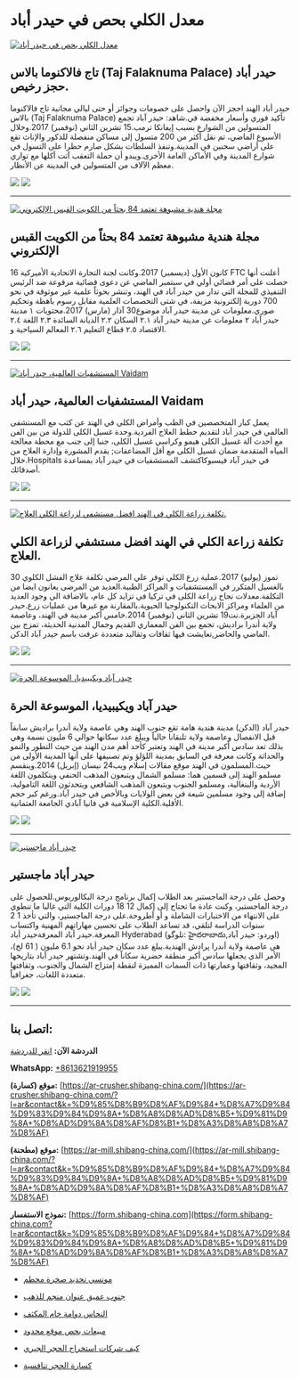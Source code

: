 # معدل الكلي بحص في حيدر أباد

<a href="https://swt.shibang-china.com/?l=ar&img&k=%D9%85%D8%B9%D8%AF%D9%84+%D8%A7%D9%84%D9%83%D9%84%D9%8A+%D8%A8%D8%AD%D8%B5+%D9%81%D9%8A+%D8%AD%D9%8A%D8%AF%D8%B1+%D8%A3%D8%A8%D8%A7%D8%AF" target="_blank">![معدل الكلي بحص في حيدر أباد](http://static.shibang-china.com/all-800x300/1045.jpg)</a>

## تاج فالاكنوما بالاس (Taj Falaknuma Palace) حيدر أباد حجز رخيص.
حيدر أباد الهند احجز الآن واحصل على خصومات وجوائز أو حتى ليالي مجانية تاج فالاكنوما بالاس (Taj Falaknuma Palace) تأكيد فوري وأسعار مخفضة في.شاهد: حيدر آباد تجمع المتسولين من الشوارع بسبب إيفانكا ترمب.15 تشرين الثاني (نوفمبر) 2017.وخلال الأسبوع الماضي، تم نقل أكثر من 200 متسول إلى مساكن منفصلة للذكور والإناث تقع على أراضي سجنين في المدينة.وتنفذ السلطات بشكل صارم حظرا على التسول في شوارع المدينة وفي الأماكن العامة الأخرى.ويبدو أن حملة التعقب آتت أكلها مع تواري معظم الآلاف من المتسولين في المدينة عن الأنظار.


<a href="https://whatsapp.shibangsoft.com/WhatsApp.php" target="_blank" title="WhatsApp">![](http://static.shibang-china.com/icon/whatsapp.png)</a> <a href="https://swt.shibang-china.com/?l=ar&icon&k=%D9%85%D8%B9%D8%AF%D9%84+%D8%A7%D9%84%D9%83%D9%84%D9%8A+%D8%A8%D8%AD%D8%B5+%D9%81%D9%8A+%D8%AD%D9%8A%D8%AF%D8%B1+%D8%A3%D8%A8%D8%A7%D8%AF" target="_blank">![](http://static.shibang-china.com/icon/chat-ar.png)</a>

---

<a href="https://swt.shibang-china.com/?l=ar&img&k=%D9%85%D8%B9%D8%AF%D9%84+%D8%A7%D9%84%D9%83%D9%84%D9%8A+%D8%A8%D8%AD%D8%B5+%D9%81%D9%8A+%D8%AD%D9%8A%D8%AF%D8%B1+%D8%A3%D8%A8%D8%A7%D8%AF" target="_blank">![مجلة هندية مشبوهة تعتمد 84 بحثاً من الكويت القبس الإلكتروني](http://static.shibang-china.com/all-800x300/493.jpg)</a>

## مجلة هندية مشبوهة تعتمد 84 بحثاً من الكويت القبس الإلكتروني
16 كانون الأول (ديسمبر) 2017.وكانت لجنة التجارة الاتحادية الأميركية FTC أعلنت أنها حصلت على أمر قضائي أولي في سبتمبر الماضي عن دعوى قضائية مرفوعة ضد الرئيس التنفيذي للمجلة التي تدار من حيدر آباد في الهند، وتنشر بحوثاً علمية غير موثوقة في نحو 700 دورية إلكترونية مزيفة، في شتى التخصصات العلمية مقابل رسوم باهظة وتحكيم صوري.معلومات عن مدينة حيدر آباد موضوع30 آذار (مارس) 2017.محتويات ١ مدينة حيدر آباد ٢ معلومات عن مدينة حيدر آباد ٢.١ السكان ٢.٢ الديانة السائدة ٢.٣ اللغة ٢.٤ الاقتصاد ٢.٥ قطاع التعليم ٢.٦ المعالم السياحية و.


<a href="https://whatsapp.shibangsoft.com/WhatsApp.php" target="_blank" title="WhatsApp">![](http://static.shibang-china.com/icon/whatsapp.png)</a> <a href="https://swt.shibang-china.com/?l=ar&icon&k=%D9%85%D8%B9%D8%AF%D9%84+%D8%A7%D9%84%D9%83%D9%84%D9%8A+%D8%A8%D8%AD%D8%B5+%D9%81%D9%8A+%D8%AD%D9%8A%D8%AF%D8%B1+%D8%A3%D8%A8%D8%A7%D8%AF" target="_blank">![](http://static.shibang-china.com/icon/chat-ar.png)</a>

---

<a href="https://swt.shibang-china.com/?l=ar&img&k=%D9%85%D8%B9%D8%AF%D9%84+%D8%A7%D9%84%D9%83%D9%84%D9%8A+%D8%A8%D8%AD%D8%B5+%D9%81%D9%8A+%D8%AD%D9%8A%D8%AF%D8%B1+%D8%A3%D8%A8%D8%A7%D8%AF" target="_blank">![المستشفيات العالمية، حيدر أباد Vaidam](http://static.shibang-china.com/all-800x300/706.jpg)</a>

## المستشفيات العالمية، حيدر أباد Vaidam
يعمل كبار المتخصصين في الطب وأمراض الكلى في الهند عن كثب مع المستشفى العالمي في حيدر أباد لتقديم خطط العلاج الفردية.وحدة غسيل الكلى للدولة من بين الفن مع أحدث آلة غسيل الكلى هيمو وكراسي غسيل الكلى، جنبا إلى جنب مع محطة معالجة المياه المتقدمة ضمان غسيل الكلى مع أقل المضاعفات; يقدم المشورة وإدارة العلاج من خلال.Hospitals في حيدر آباد فيسبوكاكتشف المستشفيات في حيدر آباد بمساعدة أصدقائك.


<a href="https://whatsapp.shibangsoft.com/WhatsApp.php" target="_blank" title="WhatsApp">![](http://static.shibang-china.com/icon/whatsapp.png)</a> <a href="https://swt.shibang-china.com/?l=ar&icon&k=%D9%85%D8%B9%D8%AF%D9%84+%D8%A7%D9%84%D9%83%D9%84%D9%8A+%D8%A8%D8%AD%D8%B5+%D9%81%D9%8A+%D8%AD%D9%8A%D8%AF%D8%B1+%D8%A3%D8%A8%D8%A7%D8%AF" target="_blank">![](http://static.shibang-china.com/icon/chat-ar.png)</a>

---

<a href="https://swt.shibang-china.com/?l=ar&img&k=%D9%85%D8%B9%D8%AF%D9%84+%D8%A7%D9%84%D9%83%D9%84%D9%8A+%D8%A8%D8%AD%D8%B5+%D9%81%D9%8A+%D8%AD%D9%8A%D8%AF%D8%B1+%D8%A3%D8%A8%D8%A7%D8%AF" target="_blank">![تكلفة زراعة الكلي في الهند افضل مستشفي لزراعة الكلي العلاج.](http://static.shibang-china.com/all-800x300/225.jpg)</a>

## تكلفة زراعة الكلي في الهند افضل مستشفي لزراعة الكلي العلاج.
30 تموز (يوليو) 2017.عملية زرع الكلي توفر علي المرضي تكلفة علاج الفشل الكلوي بالغسيل المتكرر في المستشفيات و المراكز الطبية.العديد من المرضى يعانون ايضا من التكلفة.معدلات نجاح زراعة الكلى في تركيا في تزايد كل عام، بالاضافة الي وجود العديد من العلماء ومراكز الابحاث التكنولوجيا الحيوية.بالمقارنة مع غيرها من عمليات زرع.حيدر آباد الجزيرة.نت19 تشرين الثاني (نوفمبر) 2014.خامس أكبر مدينة في الهند، وعاصمة ولاية أندرا براديش، تجمع بين الفن المعماري القديم وجمال المدنية الحديثة، تمزج بين الماضي والحاضر,تعايشت فيها ثقافات وتقاليد متعددة عرفت باسم حيدر آباد الدكن.


<a href="https://whatsapp.shibangsoft.com/WhatsApp.php" target="_blank" title="WhatsApp">![](http://static.shibang-china.com/icon/whatsapp.png)</a> <a href="https://swt.shibang-china.com/?l=ar&icon&k=%D9%85%D8%B9%D8%AF%D9%84+%D8%A7%D9%84%D9%83%D9%84%D9%8A+%D8%A8%D8%AD%D8%B5+%D9%81%D9%8A+%D8%AD%D9%8A%D8%AF%D8%B1+%D8%A3%D8%A8%D8%A7%D8%AF" target="_blank">![](http://static.shibang-china.com/icon/chat-ar.png)</a>

---

<a href="https://swt.shibang-china.com/?l=ar&img&k=%D9%85%D8%B9%D8%AF%D9%84+%D8%A7%D9%84%D9%83%D9%84%D9%8A+%D8%A8%D8%AD%D8%B5+%D9%81%D9%8A+%D8%AD%D9%8A%D8%AF%D8%B1+%D8%A3%D8%A8%D8%A7%D8%AF" target="_blank">![حيدر آباد ويكيبيديا، الموسوعة الحرة](http://static.shibang-china.com/all-800x300/1279.jpg)</a>

## حيدر آباد ويكيبيديا، الموسوعة الحرة
حيدر آباد (الدكن) مدينة هندية هامة تقع جنوب الهند وهي عاصمة ولاية أندرا براديش سابقاً قبل الانفصال وعاصمة ولاية تلنقانا حالياً ويبلغ عدد سكانها حوالي 6 مليون نسمة وهي بذلك تعد سادس أكبر مدينة في الهند وتعتبر كأحد أهم مدن الهند من حيث التطور والنمو والحداثة وكانت معرفة في السابق بمدينة اللؤلؤ وتم تصنيفها على أنها المدينة الأولى من حيث.المسلمون في الهند موقع مقالات إسلام ويب24 نيسان (إبريل) 2014.وينقسم مسلمو الهند إلى قسمين هما: مسلمو الشمال ويتبعون المذهب الحنفي ويتكلمون اللغة الأردية والبنغالية، ومسلمو الجنوب ويتبعون المذهب الشافعي ويتحدثون اللغة التامولية، إضافة إلى وجود مسلمين شيعة في بعض الولايات وبالأخص في حيدر آباد.ورغم كبر حجم الأقلية.الكلية الإسلامية في فانيا آبادي الجامعة العثمانية.


<a href="https://whatsapp.shibangsoft.com/WhatsApp.php" target="_blank" title="WhatsApp">![](http://static.shibang-china.com/icon/whatsapp.png)</a> <a href="https://swt.shibang-china.com/?l=ar&icon&k=%D9%85%D8%B9%D8%AF%D9%84+%D8%A7%D9%84%D9%83%D9%84%D9%8A+%D8%A8%D8%AD%D8%B5+%D9%81%D9%8A+%D8%AD%D9%8A%D8%AF%D8%B1+%D8%A3%D8%A8%D8%A7%D8%AF" target="_blank">![](http://static.shibang-china.com/icon/chat-ar.png)</a>

---

<a href="https://swt.shibang-china.com/?l=ar&img&k=%D9%85%D8%B9%D8%AF%D9%84+%D8%A7%D9%84%D9%83%D9%84%D9%8A+%D8%A8%D8%AD%D8%B5+%D9%81%D9%8A+%D8%AD%D9%8A%D8%AF%D8%B1+%D8%A3%D8%A8%D8%A7%D8%AF" target="_blank">![حيدر أباد ماجستير](http://static.shibang-china.com/all-800x300/609.jpg)</a>

## حيدر أباد ماجستير
وحصل على درجة الماجستير بعد الطلاب إكمال برنامج درجة البكالوريوس.للحصول على درجة الماجستير، وكنت عادة ما تحتاج إلى إكمال 12 18 دورات الكلية التي غالبا ما تنطوي على الانتهاء من الاختبارات الشاملة و أو أطروحة.على درجة الماجستير، والتي تأخذ 1 2 سنوات الدراسة لتلقي، قد تساعد الطلاب على تحسين مهاراتهم المهنية واكتساب المعرفة.حيدر أباد المعرفةحيدر أباد Hyderabad (تلوگو: హైదరాబాదు,اوردو: حیدر آباد) هي عاصمة ولاية أندرا پرادش الهندية.يبلغ عدد سكان حيدر أباد نحو 6.1 مليون ( 61 لخ)، الأمر الذي يجعلها سادس أكبر منطقة حضرية سكاناً في الهند.وتشتهر حيدر أباد بتاريخها المجيد، وثقافتها وعمارتها ذات السمات المميزة لنقطة إمتزاج الشمال والجنوب، وثقافتها متعددة اللغات، جغرافياً.


<a href="https://whatsapp.shibangsoft.com/WhatsApp.php" target="_blank" title="WhatsApp">![](http://static.shibang-china.com/icon/whatsapp.png)</a> <a href="https://swt.shibang-china.com/?l=ar&icon&k=%D9%85%D8%B9%D8%AF%D9%84+%D8%A7%D9%84%D9%83%D9%84%D9%8A+%D8%A8%D8%AD%D8%B5+%D9%81%D9%8A+%D8%AD%D9%8A%D8%AF%D8%B1+%D8%A3%D8%A8%D8%A7%D8%AF" target="_blank">![](http://static.shibang-china.com/icon/chat-ar.png)</a>

---
## اتصل بنا:

**الدردشة الآن:** [انقر للدردشة](https://swt.shibang-china.com?l=ar&contact&k=%D9%85%D8%B9%D8%AF%D9%84+%D8%A7%D9%84%D9%83%D9%84%D9%8A+%D8%A8%D8%AD%D8%B5+%D9%81%D9%8A+%D8%AD%D9%8A%D8%AF%D8%B1+%D8%A3%D8%A8%D8%A7%D8%AF)

**WhatsApp:**  [+8613621919955](https://whatsapp.shibangsoft.com/WhatsApp.php)

**موقع (كسارة):** [https://ar-crusher.shibang-china.com/](https://ar-crusher.shibang-china.com/?l=ar&contact&k=%D9%85%D8%B9%D8%AF%D9%84+%D8%A7%D9%84%D9%83%D9%84%D9%8A+%D8%A8%D8%AD%D8%B5+%D9%81%D9%8A+%D8%AD%D9%8A%D8%AF%D8%B1+%D8%A3%D8%A8%D8%A7%D8%AF)

**موقع (مطحنة):** [https://ar-mill.shibang-china.com/](https://ar-mill.shibang-china.com/?l=ar&contact&k=%D9%85%D8%B9%D8%AF%D9%84+%D8%A7%D9%84%D9%83%D9%84%D9%8A+%D8%A8%D8%AD%D8%B5+%D9%81%D9%8A+%D8%AD%D9%8A%D8%AF%D8%B1+%D8%A3%D8%A8%D8%A7%D8%AF)

**نموذج الاستفسار:** [https://form.shibang-china.com](https://form.shibang-china.com?l=ar&contact&k=%D9%85%D8%B9%D8%AF%D9%84+%D8%A7%D9%84%D9%83%D9%84%D9%8A+%D8%A8%D8%AD%D8%B5+%D9%81%D9%8A+%D8%AD%D9%8A%D8%AF%D8%B1+%D8%A3%D8%A8%D8%A7%D8%AF)

* [مونسي تحديد صخرة محطم](../30/%D9%85%D9%88%D9%86%D8%B3%D9%8A%20%D8%AA%D8%AD%D8%AF%D9%8A%D8%AF%20%D8%B5%D8%AE%D8%B1%D8%A9%20%D9%85%D8%AD%D8%B7%D9%85.md)

* [جنوب عميق عنوان منجم للذهب](../26/%D8%AC%D9%86%D9%88%D8%A8%20%D8%B9%D9%85%D9%8A%D9%82%20%D8%B9%D9%86%D9%88%D8%A7%D9%86%20%D9%85%D9%86%D8%AC%D9%85%20%D9%84%D9%84%D8%B0%D9%87%D8%A8.md)

* [النحاس دوامة خام المكثف](../30/%D8%A7%D9%84%D9%86%D8%AD%D8%A7%D8%B3%20%D8%AF%D9%88%D8%A7%D9%85%D8%A9%20%D8%AE%D8%A7%D9%85%20%D8%A7%D9%84%D9%85%D9%83%D8%AB%D9%81.md)

* [مبيعات بحص موقع محدود](../28/%D9%85%D8%A8%D9%8A%D8%B9%D8%A7%D8%AA%20%D8%A8%D8%AD%D8%B5%20%D9%85%D9%88%D9%82%D8%B9%20%D9%85%D8%AD%D8%AF%D9%88%D8%AF.md)

* [كيف شركات استخراج الحجر الجيري](../28/%D9%83%D9%8A%D9%81%20%D8%B4%D8%B1%D9%83%D8%A7%D8%AA%20%D8%A7%D8%B3%D8%AA%D8%AE%D8%B1%D8%A7%D8%AC%20%D8%A7%D9%84%D8%AD%D8%AC%D8%B1%20%D8%A7%D9%84%D8%AC%D9%8A%D8%B1%D9%8A.md)

* [كسارة الحجر تنافسية](../27/%D9%83%D8%B3%D8%A7%D8%B1%D8%A9%20%D8%A7%D9%84%D8%AD%D8%AC%D8%B1%20%D8%AA%D9%86%D8%A7%D9%81%D8%B3%D9%8A%D8%A9.md)